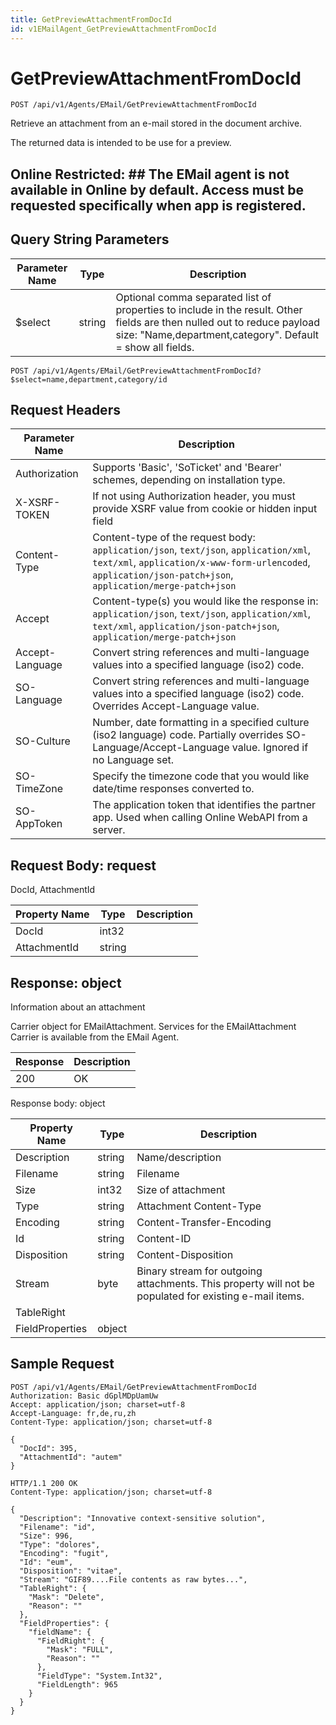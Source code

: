 ```yaml
---
title: GetPreviewAttachmentFromDocId
id: v1EMailAgent_GetPreviewAttachmentFromDocId
---
```


# GetPreviewAttachmentFromDocId

```http
POST /api/v1/Agents/EMail/GetPreviewAttachmentFromDocId
```

Retrieve an attachment from an e-mail stored in the document archive.

The returned data is intended to be use for a preview.


## Online Restricted: ## The EMail agent is not available in Online by default. Access must be requested specifically when app is registered.





## Query String Parameters

| Parameter Name | Type |  Description |
|----------------|------|--------------|
| $select | string |  Optional comma separated list of properties to include in the result. Other fields are then nulled out to reduce payload size: "Name,department,category". Default = show all fields. |

```http
POST /api/v1/Agents/EMail/GetPreviewAttachmentFromDocId?$select=name,department,category/id
```


## Request Headers

| Parameter Name | Description |
|----------------|-------------|
| Authorization  | Supports 'Basic', 'SoTicket' and 'Bearer' schemes, depending on installation type. |
| X-XSRF-TOKEN   | If not using Authorization header, you must provide XSRF value from cookie or hidden input field |
| Content-Type | Content-type of the request body: `application/json`, `text/json`, `application/xml`, `text/xml`, `application/x-www-form-urlencoded`, `application/json-patch+json`, `application/merge-patch+json` |
| Accept         | Content-type(s) you would like the response in: `application/json`, `text/json`, `application/xml`, `text/xml`, `application/json-patch+json`, `application/merge-patch+json` |
| Accept-Language | Convert string references and multi-language values into a specified language (iso2) code. |
| SO-Language | Convert string references and multi-language values into a specified language (iso2) code. Overrides Accept-Language value. |
| SO-Culture | Number, date formatting in a specified culture (iso2 language) code. Partially overrides SO-Language/Accept-Language value. Ignored if no Language set. |
| SO-TimeZone | Specify the timezone code that you would like date/time responses converted to. |
| SO-AppToken | The application token that identifies the partner app. Used when calling Online WebAPI from a server. |

## Request Body: request  

DocId, AttachmentId 

| Property Name | Type |  Description |
|----------------|------|--------------|
| DocId | int32 |  |
| AttachmentId | string |  |


## Response: object

Information about an attachment



Carrier object for EMailAttachment.
Services for the EMailAttachment Carrier is available from the <see cref="T:SuperOffice.CRM.Services.IEMailAgent">EMail Agent</see>.

| Response | Description |
|----------------|-------------|
| 200 | OK |

Response body: object

| Property Name | Type |  Description |
|----------------|------|--------------|
| Description | string | Name/description |
| Filename | string | Filename |
| Size | int32 | Size of attachment |
| Type | string | Attachment Content-Type |
| Encoding | string | Content-Transfer-Encoding |
| Id | string | Content-ID |
| Disposition | string | Content-Disposition |
| Stream | byte | Binary stream for outgoing attachments. This property will not be populated for existing e-mail items. |
| TableRight |  |  |
| FieldProperties | object |  |

## Sample Request

```http!
POST /api/v1/Agents/EMail/GetPreviewAttachmentFromDocId
Authorization: Basic dGplMDpUamUw
Accept: application/json; charset=utf-8
Accept-Language: fr,de,ru,zh
Content-Type: application/json; charset=utf-8

{
  "DocId": 395,
  "AttachmentId": "autem"
}
```

```http_
HTTP/1.1 200 OK
Content-Type: application/json; charset=utf-8

{
  "Description": "Innovative context-sensitive solution",
  "Filename": "id",
  "Size": 996,
  "Type": "dolores",
  "Encoding": "fugit",
  "Id": "eum",
  "Disposition": "vitae",
  "Stream": "GIF89....File contents as raw bytes...",
  "TableRight": {
    "Mask": "Delete",
    "Reason": ""
  },
  "FieldProperties": {
    "fieldName": {
      "FieldRight": {
        "Mask": "FULL",
        "Reason": ""
      },
      "FieldType": "System.Int32",
      "FieldLength": 965
    }
  }
}
```